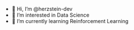 - 👋 Hi, I’m @herzstein-dev
- 👀 I’m interested in Data Science
- 🌱 I’m currently learning Reinforcement Learning
